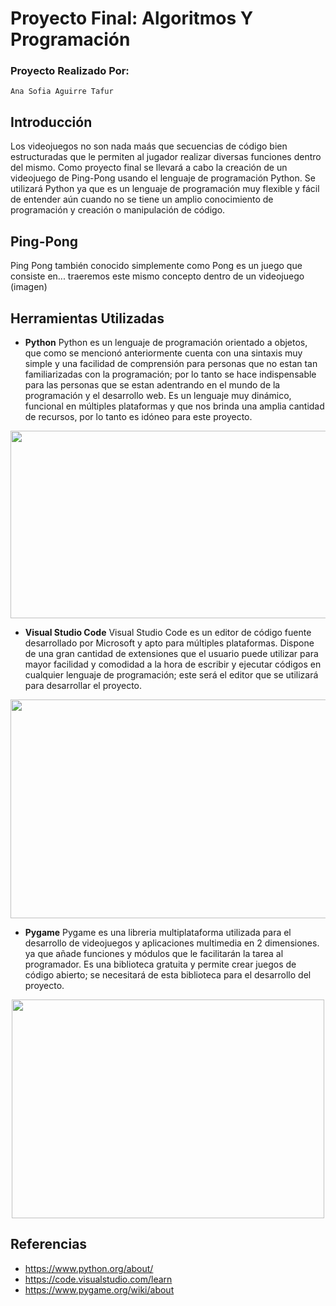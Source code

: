 # Proyecto Final: Algoritmos Y Programación

### Proyecto Realizado Por:
~~~
Ana Sofia Aguirre Tafur
~~~
## Introducción
Los videojuegos no son nada maás que secuencias de código bien estructuradas que le permiten al jugador realizar diversas funciones dentro del mismo.
Como proyecto final se llevará a cabo la creación de un videojuego de Ping-Pong usando el lenguaje de programación Python.
Se utilizará Python ya que es un lenguaje de programación muy flexible y fácil de entender aún cuando no se tiene un amplio conocimiento de programación y creación o manipulación de código.

## Ping-Pong
Ping Pong también conocido simplemente como Pong es un juego que consiste en... traeremos este mismo concepto dentro de un videojuego
(imagen)

## Herramientas Utilizadas
- **Python**
Python es un lenguaje de programación orientado a objetos, que como se mencionó anteriormente cuenta con una sintaxis muy simple y una facilidad de comprensión para personas que no estan tan familiarizadas con la programación; por lo tanto se hace indispensable para las personas que se estan adentrando en el mundo de la programación y el desarrollo web. Es un lenguaje muy dinámico, funcional en múltiples plataformas y que nos brinda una amplia cantidad de recursos, por lo tanto es idóneo para este proyecto.
<p align="center">
<img src="https://www.mytaskpanel.com/wp-content/uploads/2021/05/2021-05-14-1.webp" width="550" height="300">

- **Visual Studio Code**
Visual Studio Code es un editor de código fuente desarrollado por Microsoft y apto para múltiples plataformas. Dispone de una gran cantidad de extensiones que el usuario puede utilizar para mayor facilidad y comodidad a la hora de escribir y ejecutar códigos en cualquier lenguaje de programación; este será el editor que se utilizará para desarrollar el proyecto.
<p align="center">
<img src="https://i0.wp.com/www.irinadelgado.com/wp-content/uploads/2020/04/irina-delgado-5-Ventajas-de-usar-Visual-Studio-Code-como-tu-editor-de-texto.png?fit=800%2C400&ssl=1" width="550" height="350">

- **Pygame**
Pygame es una libreria multiplataforma utilizada para el desarrollo de videojuegos y aplicaciones multimedia en 2 dimensiones. ya que añade funciones y módulos que le facilitarán la tarea al programador. Es una biblioteca gratuita y permite crear juegos de código abierto; se necesitará de esta biblioteca para el desarrollo del proyecto.
<p align="center">
<img src="https://www.aprenderpython.net/wp-content/uploads/2017/07/pygame_logo.gif" width="500" height="350">

## Referencias
- https://www.python.org/about/
- https://code.visualstudio.com/learn
- https://www.pygame.org/wiki/about
